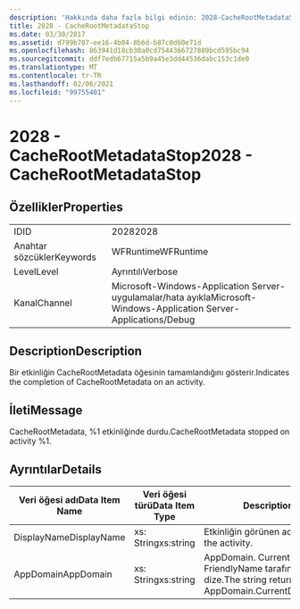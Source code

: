 ```yaml
---
description: 'Hakkında daha fazla bilgi edinin: 2028-CacheRootMetadataStop'
title: 2028 - CacheRootMetadataStop
ms.date: 03/30/2017
ms.assetid: d799b707-ee16-4b04-8b6d-b87c0d60e71d
ms.openlocfilehash: 863941d18cb30a0cd7544366727889bcd595bc94
ms.sourcegitcommit: ddf7edb67715a5b9a45e3dd44536dabc153c1de0
ms.translationtype: MT
ms.contentlocale: tr-TR
ms.lasthandoff: 02/06/2021
ms.locfileid: "99755401"
---
```

# <a name="2028---cacherootmetadatastop"></a><span data-ttu-id="84902-103">2028 - CacheRootMetadataStop</span><span class="sxs-lookup"><span data-stu-id="84902-103">2028 - CacheRootMetadataStop</span></span>

## <a name="properties"></a><span data-ttu-id="84902-104">Özellikler</span><span class="sxs-lookup"><span data-stu-id="84902-104">Properties</span></span>  
  
|||  
|-|-|  
|<span data-ttu-id="84902-105">ID</span><span class="sxs-lookup"><span data-stu-id="84902-105">ID</span></span>|<span data-ttu-id="84902-106">2028</span><span class="sxs-lookup"><span data-stu-id="84902-106">2028</span></span>|  
|<span data-ttu-id="84902-107">Anahtar sözcükler</span><span class="sxs-lookup"><span data-stu-id="84902-107">Keywords</span></span>|<span data-ttu-id="84902-108">WFRuntime</span><span class="sxs-lookup"><span data-stu-id="84902-108">WFRuntime</span></span>|  
|<span data-ttu-id="84902-109">Level</span><span class="sxs-lookup"><span data-stu-id="84902-109">Level</span></span>|<span data-ttu-id="84902-110">Ayrıntılı</span><span class="sxs-lookup"><span data-stu-id="84902-110">Verbose</span></span>|  
|<span data-ttu-id="84902-111">Kanal</span><span class="sxs-lookup"><span data-stu-id="84902-111">Channel</span></span>|<span data-ttu-id="84902-112">Microsoft-Windows-Application Server-uygulamalar/hata ayıkla</span><span class="sxs-lookup"><span data-stu-id="84902-112">Microsoft-Windows-Application Server-Applications/Debug</span></span>|  
  
## <a name="description"></a><span data-ttu-id="84902-113">Description</span><span class="sxs-lookup"><span data-stu-id="84902-113">Description</span></span>  

 <span data-ttu-id="84902-114">Bir etkinliğin CacheRootMetadata öğesinin tamamlandığını gösterir.</span><span class="sxs-lookup"><span data-stu-id="84902-114">Indicates the completion of CacheRootMetadata on an activity.</span></span>  
  
## <a name="message"></a><span data-ttu-id="84902-115">İleti</span><span class="sxs-lookup"><span data-stu-id="84902-115">Message</span></span>  

 <span data-ttu-id="84902-116">CacheRootMetadata, %1 etkinliğinde durdu.</span><span class="sxs-lookup"><span data-stu-id="84902-116">CacheRootMetadata stopped on activity %1.</span></span>  
  
## <a name="details"></a><span data-ttu-id="84902-117">Ayrıntılar</span><span class="sxs-lookup"><span data-stu-id="84902-117">Details</span></span>  
  
|<span data-ttu-id="84902-118">Veri öğesi adı</span><span class="sxs-lookup"><span data-stu-id="84902-118">Data Item Name</span></span>|<span data-ttu-id="84902-119">Veri öğesi türü</span><span class="sxs-lookup"><span data-stu-id="84902-119">Data Item Type</span></span>|<span data-ttu-id="84902-120">Description</span><span class="sxs-lookup"><span data-stu-id="84902-120">Description</span></span>|  
|--------------------|--------------------|-----------------|  
|<span data-ttu-id="84902-121">DisplayName</span><span class="sxs-lookup"><span data-stu-id="84902-121">DisplayName</span></span>|<span data-ttu-id="84902-122">xs: String</span><span class="sxs-lookup"><span data-stu-id="84902-122">xs:string</span></span>|<span data-ttu-id="84902-123">Etkinliğin görünen adı.</span><span class="sxs-lookup"><span data-stu-id="84902-123">The display name of the activity.</span></span>|  
|<span data-ttu-id="84902-124">AppDomain</span><span class="sxs-lookup"><span data-stu-id="84902-124">AppDomain</span></span>|<span data-ttu-id="84902-125">xs: String</span><span class="sxs-lookup"><span data-stu-id="84902-125">xs:string</span></span>|<span data-ttu-id="84902-126">AppDomain. CurrentDomain. FriendlyName tarafından döndürülen dize.</span><span class="sxs-lookup"><span data-stu-id="84902-126">The string returned by AppDomain.CurrentDomain.FriendlyName.</span></span>|
